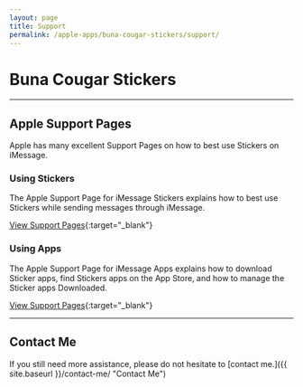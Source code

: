 ```yaml
---
layout: page
title: Support
permalink: /apple-apps/buna-cougar-stickers/support/
---
```


# Buna Cougar Stickers

-----------------

## Apple Support Pages

Apple has many excellent Support Pages on how to best use Stickers on iMessage.

### Using Stickers

The Apple Support Page for iMessage Stickers explains how to best use Stickers while sending messages through iMessage.

[View Support Pages](https://support.apple.com/en-us/HT208479){:target="_blank"}

### Using Apps

The Apple Support Page for iMessage Apps explains how to download Sticker apps, find Stickers apps on the App Store, and how to manage the Sticker apps Downloaded.

[View Support Pages](https://support.apple.com/en-us/HT206906){:target="_blank"}

-----------------

## Contact Me

If you still need more assistance, please do not hesitate to [contact me.]({{ site.baseurl }}/contact-me/ "Contact Me")
